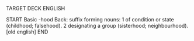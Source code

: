 TARGET DECK
ENGLISH

START
Basic
-hood
Back: suffix forming nouns: 1 of condition or state (childhood; falsehood). 2 designating a group (sisterhood; neighbourhood). [old english]
END
